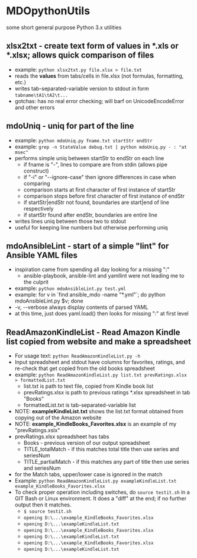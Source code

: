 # MDOpythonUtils
some short general purpose Python 3.x utilities

## xlsx2txt - create text form of values in \*.xls or \*.xlsx; allows quick comparison of files
- example: `python xlsx2txt.py file.xlsx > file.txt`
- reads the **values** from tabs/cells in file.xlsx (not formulas, formatting, etc.)
- writes tab-separated-variable version to stdout in form `tabname\tA1\tA2\t...`
- gotchas: has no real error checking; will barf on UnicodeEncodeError and other errors

## mdoUniq - uniq for part of the line
- example: `python mdoUniq.py fname.txt startStr endStr`
- example: `grep -n StateValue debug.txt | python mdoUniq.py - : "at msec"`
- performs simple uniq between startStr to endStr on each line
  - if fname is "-", lines to compare are from stdin (allows pipe construct)
  - if "-i" or "--ignore-case" then ignore differences in case when comparing
  - comparison starts at first character of first instance of startStr
  - comparison stops before first character of first instance of endStr
  - if startStr|endStr not found, boundaries are start|end of line respectively
  - if startStr found after endStr, boundaries are entire line
- writes lines uniq between those two to stdout
- useful for keeping line numbers but otherwise performing uniq

## mdoAnsibleLint - start of a simple "lint" for Ansible YAML files
- inspiration came from spending all day looking for a missing ":"
  - ansible-playbook, ansible-lint and yamllint were not leading me to the culprit
- example: `python mdoAnsibleLint.py test.yml`
- example: for v in \`find ansible_mdo -name "*.yml"\`; do python mdoAnsibleLint.py $v; done
- -v, --verbose  always display contents of parsed YAML
- at this time, just does yaml.load() then looks for missing ":" at first level

## ReadAmazonKindleList - Read Amazon Kindle list copied from website and make a spreadsheet
- For usage text: `python ReadAmazonKindleList.py -h`
- Input spreadsheet and stdout have columns for favorites, ratings, and re-check that get copied from the old books spreadsheet
- example: `python ReadAmazonKindleList.py list.txt prevRatings.xlsx  > formattedList.txt`
  - list.txt is path to text file, copied from Kindle book list
  - prevRatings.xlsx is path to previous ratings *.xlsx spreadsheet in tab "Books"
  - formattedList.txt is tab-separated-variable list
- NOTE: **exampleKindleList.txt** shows the list.txt format obtained from copying out of the Amazon website
- NOTE: **example_KindleBooks_Favorites.xlsx** is an example of my "prevRatings.xslx"
- prevRatings.xlsx spreadsheet has tabs
  - Books                - previous version of our output spreadsheet
  - TITLE_totalMatch     - if this matches total title then use series and seriesNum
  - TITLE_partialMatch   - if this matches any part of title then use series and seriesNum
- for the Match tabs, upper/lower case is ignored in the match
- Example: `python ReadAmazonKindleList.py exampleKindleList.txt example_KindleBooks_Favorites.xlsx`
- To check proper operation including switches, do `source testit.sh` in a GIT Bash or Linux environment. It does a "diff" at the end; if no further output then it matches.
  - `$ source testit.sh`
  - `opening D:\...\example_KindleBooks_Favorites.xlsx`
  - `opening D:\...\exampleKindleList.txt`
  - `opening D:\...\example_KindleBooks_Favorites.xlsx`
  - `opening D:\...\exampleKindleList.txt`
  - `opening D:\...\example_KindleBooks_Favorites.xlsx`
  - `opening D:\...\exampleKindleList.txt`
